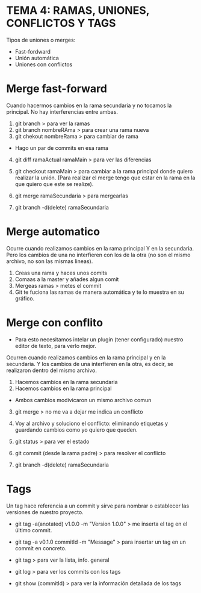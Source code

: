 # TEMA 4: RAMAS, UNIONES, CONFLICTOS Y TAGS

Tipos de uniones o merges:
- Fast-fordward
- Unión automática
- Uniones con conflictos

# Merge fast-forward
Cuando hacermos cambios en la rama secundaria y no tocamos la principal. No hay interferencias entre ambas.

1. git branch > para ver la ramas
2. git branch nombreRAma > para crear una rama nueva
3. git chekout nombreRama > para cambiar de rama

* Hago un par de commits en esa rama

4. git diff ramaActual ramaMain > para ver las diferencias
5. git checkout ramaMain > para cambiar a la rama principal donde quiero realizar la unión. (Para realizar el merge tengo que estar en la rama en la que quiero que este se realize).
6. git merge ramaSecundaria > para mergearlas

7. git branch -d(delete) ramaSecundaria

# Merge automatico
Ocurre cuando realizamos cambios en la rama principal Y en la secundaria. Pero los cambios de una no interfieren con los de la otra (no son el mismo archivo, no son las mismas lineas).

1. Creas una rama y haces unos comits
2. Comaas a la master y añades algun comit
3. Mergeas ramas > metes el commit
4. Git te fuciona las ramas de manera automática y te lo muestra en su gráfico.

# Merge con conflito

* Para esto necesitamos intelar un plugin (tener configurado) nuestro editor de texto, para verlo mejor.

Ocurren cuando realizamos cambios en la rama principal y en la secundaria. Y los cambios de una interfieren en la otra, es decir, se realizaron dentro del mismo archivo.

1. Hacemos cambios en la rama secundaria
2. Hacemos cambios en la rama principal

* Ambos cambios modivicaron un mismo archivo comun

3. git merge > no me va a dejar me indica un conflicto
4. Voy al archivo y soluciono el conflicto: eliminando etiquetas y guardando cambios como yo quiero que queden.

5. git status > para ver el estado
6. git commit (desde la rama padre) > para resolver el conflicto

7. git branch -d(delete) ramaSecundaria

# Tags
Un tag hace referencia a un commit y sirve para nombrar o establecer las versiones de nuestro proyecto.

- git tag -a(anotated) v1.0.0 -m "Version 1.0.0" > me inserta el tag en el último commit.
- git tag -a v0.1.0 commitId -m "Message" > para insertar un tag en un commit en concreto. 

- git tag > para ver la lista, info. general
- git log > para ver los commits con los tags
- git show (commitId) > para ver la información detallada de los tags